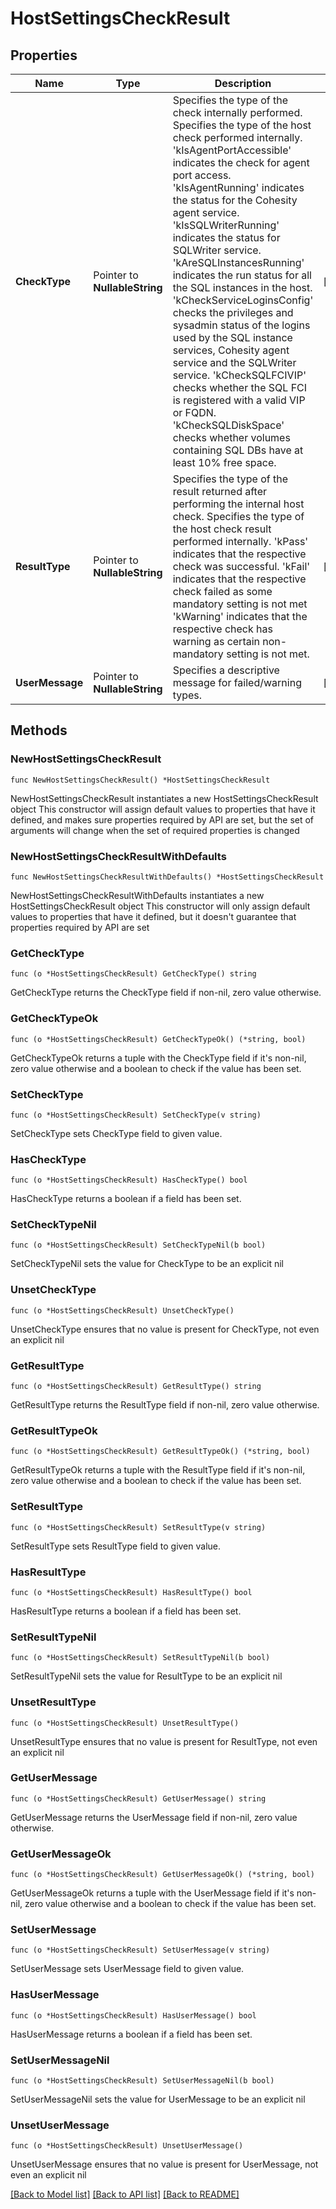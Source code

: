 # HostSettingsCheckResult

## Properties

Name | Type | Description | Notes
------------ | ------------- | ------------- | -------------
**CheckType** | Pointer to **NullableString** | Specifies the type of the check internally performed. Specifies the type of the host check performed internally. &#39;kIsAgentPortAccessible&#39; indicates the check for agent port access. &#39;kIsAgentRunning&#39; indicates the status for the Cohesity agent service. &#39;kIsSQLWriterRunning&#39; indicates the status for SQLWriter service. &#39;kAreSQLInstancesRunning&#39; indicates the run status for all the SQL instances in the host. &#39;kCheckServiceLoginsConfig&#39; checks the privileges and sysadmin status of the logins used by the SQL instance services, Cohesity agent service and the SQLWriter service. &#39;kCheckSQLFCIVIP&#39; checks whether the SQL FCI is registered with a valid VIP or FQDN. &#39;kCheckSQLDiskSpace&#39; checks whether volumes containing SQL DBs have at least 10% free space. | [optional] 
**ResultType** | Pointer to **NullableString** | Specifies the type of the result returned after performing the internal host check. Specifies the type of the host check result performed internally. &#39;kPass&#39; indicates that the respective check was successful. &#39;kFail&#39; indicates that the respective check failed as some mandatory setting is not met &#39;kWarning&#39; indicates that the respective check has warning as certain non-mandatory setting is not met. | [optional] 
**UserMessage** | Pointer to **NullableString** | Specifies a descriptive message for failed/warning types. | [optional] 

## Methods

### NewHostSettingsCheckResult

`func NewHostSettingsCheckResult() *HostSettingsCheckResult`

NewHostSettingsCheckResult instantiates a new HostSettingsCheckResult object
This constructor will assign default values to properties that have it defined,
and makes sure properties required by API are set, but the set of arguments
will change when the set of required properties is changed

### NewHostSettingsCheckResultWithDefaults

`func NewHostSettingsCheckResultWithDefaults() *HostSettingsCheckResult`

NewHostSettingsCheckResultWithDefaults instantiates a new HostSettingsCheckResult object
This constructor will only assign default values to properties that have it defined,
but it doesn't guarantee that properties required by API are set

### GetCheckType

`func (o *HostSettingsCheckResult) GetCheckType() string`

GetCheckType returns the CheckType field if non-nil, zero value otherwise.

### GetCheckTypeOk

`func (o *HostSettingsCheckResult) GetCheckTypeOk() (*string, bool)`

GetCheckTypeOk returns a tuple with the CheckType field if it's non-nil, zero value otherwise
and a boolean to check if the value has been set.

### SetCheckType

`func (o *HostSettingsCheckResult) SetCheckType(v string)`

SetCheckType sets CheckType field to given value.

### HasCheckType

`func (o *HostSettingsCheckResult) HasCheckType() bool`

HasCheckType returns a boolean if a field has been set.

### SetCheckTypeNil

`func (o *HostSettingsCheckResult) SetCheckTypeNil(b bool)`

 SetCheckTypeNil sets the value for CheckType to be an explicit nil

### UnsetCheckType
`func (o *HostSettingsCheckResult) UnsetCheckType()`

UnsetCheckType ensures that no value is present for CheckType, not even an explicit nil
### GetResultType

`func (o *HostSettingsCheckResult) GetResultType() string`

GetResultType returns the ResultType field if non-nil, zero value otherwise.

### GetResultTypeOk

`func (o *HostSettingsCheckResult) GetResultTypeOk() (*string, bool)`

GetResultTypeOk returns a tuple with the ResultType field if it's non-nil, zero value otherwise
and a boolean to check if the value has been set.

### SetResultType

`func (o *HostSettingsCheckResult) SetResultType(v string)`

SetResultType sets ResultType field to given value.

### HasResultType

`func (o *HostSettingsCheckResult) HasResultType() bool`

HasResultType returns a boolean if a field has been set.

### SetResultTypeNil

`func (o *HostSettingsCheckResult) SetResultTypeNil(b bool)`

 SetResultTypeNil sets the value for ResultType to be an explicit nil

### UnsetResultType
`func (o *HostSettingsCheckResult) UnsetResultType()`

UnsetResultType ensures that no value is present for ResultType, not even an explicit nil
### GetUserMessage

`func (o *HostSettingsCheckResult) GetUserMessage() string`

GetUserMessage returns the UserMessage field if non-nil, zero value otherwise.

### GetUserMessageOk

`func (o *HostSettingsCheckResult) GetUserMessageOk() (*string, bool)`

GetUserMessageOk returns a tuple with the UserMessage field if it's non-nil, zero value otherwise
and a boolean to check if the value has been set.

### SetUserMessage

`func (o *HostSettingsCheckResult) SetUserMessage(v string)`

SetUserMessage sets UserMessage field to given value.

### HasUserMessage

`func (o *HostSettingsCheckResult) HasUserMessage() bool`

HasUserMessage returns a boolean if a field has been set.

### SetUserMessageNil

`func (o *HostSettingsCheckResult) SetUserMessageNil(b bool)`

 SetUserMessageNil sets the value for UserMessage to be an explicit nil

### UnsetUserMessage
`func (o *HostSettingsCheckResult) UnsetUserMessage()`

UnsetUserMessage ensures that no value is present for UserMessage, not even an explicit nil

[[Back to Model list]](../README.md#documentation-for-models) [[Back to API list]](../README.md#documentation-for-api-endpoints) [[Back to README]](../README.md)


